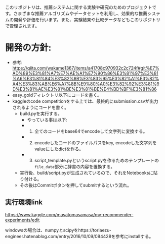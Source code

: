 このリポジトリは、推薦システムに関する実験や研究のためのプロジェクトです。さまざまな推薦アルゴリズムやデータセットを利用し、効果的な推薦システムの開発や評価を行います。また、実験結果や比較データなどもこのリポジトリで管理されます。

# 開発の方針:

- 参考: https://qiita.com/wakame1367/items/a41708c970932c2c724f#git%E7%AD%89%E3%81%A7%E7%AE%A1%E7%90%86%E3%81%97%E3%81%A6%E3%81%84%E3%82%8B%E3%83%95%E3%82%A1%E3%82%A4%E3%83%AB%E6%A7%8B%E9%80%A0%E3%82%92%E3%81%9D%E3%81%AE%E3%81%BE%E3%81%BE%E4%BD%BF%E3%81%86
- easy_goldディレクトリ以下にコードを書く。
- kaggleのcode competitionをする上では、最終的にsubmission.csvが出力されるようにコードを書く。
  - build.pyを実行する。
    - やっている事は以下:
    - 1. 全てのコードをbase64でencodeして文字列に変換する。
    - 2. encodeしたコードのファイルパスをkey, encodeした文字列をvalueにしたdictを作る。
    - 3. script_template.pyというscript.pyを作るためのテンプレートの`file_data`部分に辞書の内容を置換する。
  - 実行後、build/script.pyが生成されているので、それをNotebooksに貼り付ける。
  - その後はCommitボタンを押してsubmitするという流れ。

## 実行環境link

https://www.kaggle.com/masatomasamasa/my-recommender-experiments/edit

windowsの場合は、numpyとscipyをhttps://toriaezu-engineer.hatenablog.com/entry/2016/10/09/084428を参考にinstallする。
